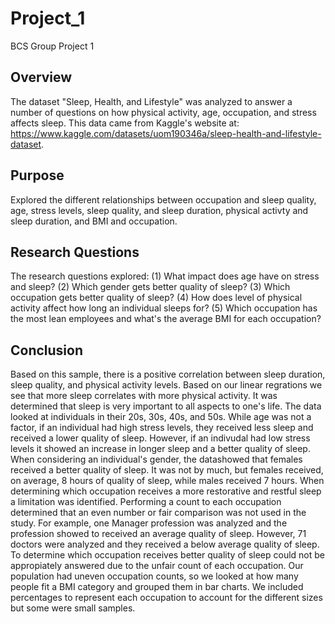 # Project_1
BCS Group Project 1
## Overview
The dataset "Sleep, Health, and Lifestyle" was analyzed to answer a number of questions on how physical activity, age, occupation, and stress affects sleep. This data came from Kaggle's website at: https://www.kaggle.com/datasets/uom190346a/sleep-health-and-lifestyle-dataset.
## Purpose
Explored the different relationships between occupation and sleep quality, age, stress levels, sleep quality, and sleep duration, physical activty and sleep duration, and BMI and occupation.
## Research Questions
The research questions explored:
    (1) What impact does age have on stress and sleep?
    (2) Which gender gets better quality of sleep?
    (3) Which occupation gets better quality of sleep?
    (4) How does level of physical activity affect how long an individual sleeps for?
    (5) Which occupation has the most lean employees and what's the average BMI for each occupation?

## Conclusion
Based on this sample, there is a positive correlation between sleep duration, sleep quality, and physical activity levels. Based on our linear regrations we see that more sleep correlates with more physical activity. 
It was determined that sleep is very important to all aspects to one's life. The data looked at individuals in their 20s, 30s, 40s, and 50s. While age was not a factor, if an individual had high stress levels, they received less sleep and received a lower quality of sleep. However, if an indivudal had low stress levels it showed an increase in longer sleep and a better quality of sleep. 
When considering an individual's gender, the datashowed that females received a better quality of sleep. It was not by much, but females received, on average, 8 hours of quality of sleep, while males received 7 hours. When determining which occupation receives a more restorative and restful sleep a limitation was identified. Performing a count to each occupation determined that an even number or fair comparison was not used in the study. For example, one Manager profession was analyzed and the profession showed to received an average quality of sleep. However, 71 doctors were analyzed and they received a below average quality of sleep. To determine which occupation receives better quality of sleep could not be appropiately answered due to the unfair count of each occupation. 
Our population had uneven occupation counts, so we looked at how many people fit a BMI category and grouped them in bar charts. We included percentages to represent each occupation to account for the different sizes but some were small samples.
